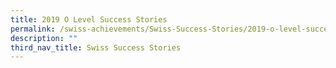 ```yaml
---
title: 2019 O Level Success Stories
permalink: /swiss-achievements/Swiss-Success-Stories/2019-o-level-success-stories/
description: ""
third_nav_title: Swiss Success Stories
---
```

